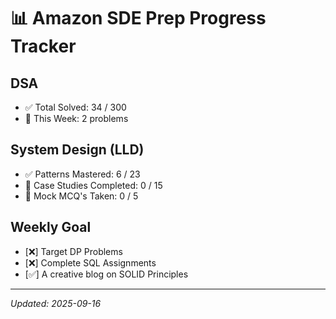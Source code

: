 #  📊  Amazon SDE Prep Progress Tracker

## DSA
- ✅ Total Solved: 34 / 300
- 🔄 This Week: 2 problems

## System Design (LLD)
- ✅ Patterns Mastered: 6 / 23
- 🔄 Case Studies Completed: 0 / 15
- 🏹 Mock MCQ's Taken: 0 / 5

## Weekly Goal
- [❌] Target DP Problems 
- [❌] Complete SQL Assignments
- [✅] A creative blog on SOLID Principles

---
_Updated: 2025-09-16_
